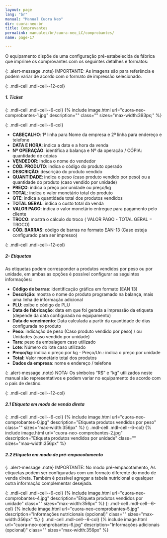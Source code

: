 ```yaml
---
layout: page
lang: "br"
manual: "Manual Cuora Neo"
dir: cuora-neo-br
title: Comprovantes
permalink: manuales/br/cuora-neo_LC/comprobantes/
name: page-17

---
```

O equipamento dispõe de uma configuração pré-estabelecida de fábrica que imprime os comprovantes com os seguintes detalhes e formatos:

{: .alert-message .note}
IMPORTANTE: As imagens são para referência e podem variar de acordo com o formato de impressão selecionado.

{: .mdl-cell .mdl-cell--12-col}
##### 1. Ticket

{: .mdl-cell .mdl-cell--6-col}
{% include image.html url="cuora-neo-comprobantes-1.jpg" description="" class="" sizes="max-width:393px;" %}

{: .mdl-cell .mdl-cell--6-col}
- **CABEÇALHO**: 1ª linha para Nome da empresa e 2ª linha para endereço e telefone
- **DATA E HORA**: indica a data e a hora da venda
- **Nº OPERAÇÃO**: identifica a balança e Nº da operação / CÓPIA: quantidade de cópias
- **VENDEDOR**: Indica o nome do vendedor
- **CÓD. PRODUTO**: indica o código do produto operado
- **DESCRIÇÃO**: descrição do produto vendido
- **QUANTIDADE**: indica o peso (caso produto vendido por peso) ou a quantidade do produto (caso vendido por unidade)
- **PREÇO**: indica o preço por unidade ou preço/kg
- **TOTAL**: indica o valor monetário total do produto
- **QTE**: indica a quantidade total dos produtos vendidos
- **TOTAL GERAL**: indica o custo total da venda
- **VALOR PAGO**: indica o valor monetário entregue para pagamento pelo cliente
- **TROCO**: mostra o cálculo do troco ( VALOR PAGO - TOTAL GERAL = TROCO)
- **CÓD. BARRAS**: código de barras no formato EAN-13 (Caso esteja configurado para ser impresso)

{: .mdl-cell .mdl-cell--12-col}

##### 2- Etiquetas
As etiquetas podem corresponder a produtos vendidos por peso ou por unidade, em ambas as opções é possível configurar as seguintes informações:

- **Código de barras**: identificação gráfica em formato (EAN 13)
- **Descrição**: mostra o nome do produto programado na balança, mais uma linha de informação adicional
- **PLU**: exibe o código de PLU
- **Data de fabricação**: data em que foi gerada a impressão da etiqueta (depende da data configurada no equipamento)
- **Data de vencimento**: Data calculada a partir da  quantidade de dias configurada no produto
- **Peso**: indicação de peso (Caso produto vendido por peso) / ou Unidades (caso vendido por unidade)
- **Tara**: peso da embalagem caso utilizado
- **Lote**: Número do lote caso utilizado
- **Preço/kg**: indica o preço por kg - Preço/Un.: indica o preço por unidade
- **Total**: Valor monetário total dos produtos
- **Dados da empresa**: nome e endereço / telefone

{: .alert-message .note}
NOTA: Os símbolos “R$” e “kg” utilizados neste manual são representativos e podem variar no equipamento de acordo com o país de destino.

{: .mdl-cell .mdl-cell--12-col}
##### 2.1 Etiqueta em modo de venda direta

{: .mdl-cell .mdl-cell--6-col}
{% include image.html url="cuora-neo-comprobantes-0.jpg" description="Etiqueta produtos vendidos por peso" class="" sizes="max-width:356px" %}
{: .mdl-cell .mdl-cell--6-col}
{% include image.html url="cuora-neo-comprobantes-2.jpg" description="Etiqueta produtos vendidos por unidade" class="" sizes="max-width:356px" %}
##### 2.2 Etiqueta em modo de pré-empacotamento

{: .alert-message .note}
IMPORTANTE: No modo pré-empacotamento, As etiquetas podem ser configuradas com um formato diferente do modo de venda direta. Também é possível agregar a tabela nutricional e qualquer outra informação complementar desejada.

{: .mdl-cell .mdl-cell--6-col}
{% include image.html url="cuora-neo-comprobantes-4.jpg" description="Etiqueta produtos vendidos por unidade" class="" sizes="max-width:356px" %}
{: .mdl-cell .mdl-cell--6-col}
{% include image.html url="cuora-neo-comprobantes-5.jpg" description="Informações nutricionais (opcional)" class="" sizes="max-width:356px" %}
{: .mdl-cell .mdl-cell--6-col}
{% include image.html url="cuora-neo-comprobantes-6.jpg" description="Informações adicionais (opcional)" class="" sizes="max-width:356px" %}
